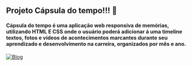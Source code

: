

## Projeto Cápsula do tempo!!! 🚀

#### Cápsula do tempo é uma aplicação web responsiva de memórias, utilizando HTML E CSS onde o usuário poderá adicionar à uma timeline textos, fotos e vídeos de acontecimentos marcantes durante seu aprendizado e desenvolvimento na carreira, organizados por mês e ano.
[![Blog](https://img.shields.io/website-up-down-green-red/http/monip.org.svg)](https://charlesbveiga.github.io/capsuladotempo/)
